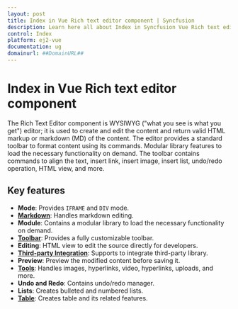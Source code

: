 ```yaml
---
layout: post
title: Index in Vue Rich text editor component | Syncfusion
description: Learn here all about Index in Syncfusion Vue Rich text editor component of Syncfusion Essential JS 2 and more.
control: Index 
platform: ej2-vue
documentation: ug
domainurl: ##DomainURL##
---
```


# Index in Vue Rich text editor component

The Rich Text Editor component is WYSIWYG ("what you see is what you get") editor; it is used to create and edit the content and return valid HTML markup or markdown (MD) of the content. The editor provides a standard toolbar to format content using its commands. Modular library features to load the necessary functionality on demand. The toolbar contains commands to align the text, insert link, insert image, insert list, undo/redo operation, HTML view, and more.

## Key features

* **Mode**: Provides `IFRAME` and `DIV` mode.
* **[Markdown](./markdown/)**: Handles markdown editing.
* **Module**: Contains a modular library to load the necessary functionality on demand.
* **[Toolbar](./toolbar/)**: Provides a fully customizable toolbar.
* **Editing**: HTML view to edit the source directly for developers.
* **[Third-party Integration](./third-party-integration/)**: Supports to integrate third-party library.
* **Preview**: Preview the modified content before saving it.
* **[Tools](./image/)**: Handles images, hyperlinks, video, hyperlinks, uploads, and more.
* **Undo and Redo**: Contains undo/redo manager.
* **Lists**: Creates bulleted and numbered lists.
* **[Table](./table/)**: Creates table and its related features.